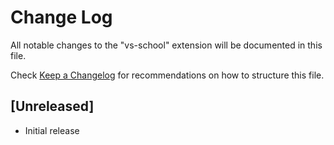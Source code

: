 # Change Log

All notable changes to the "vs-school" extension will be documented in this file.

Check [Keep a Changelog](http://keepachangelog.com/) for recommendations on how to structure this file.

## [Unreleased]

- Initial release